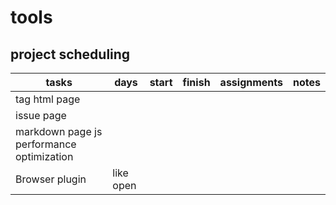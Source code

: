 # tools
## project scheduling
|tasks|days|start|finish|assignments|notes|
|---|---|---|---|---|---|
|tag html page|
|issue page|
|markdown page js performance optimization|
|Browser plugin|like open


 
